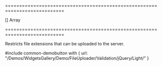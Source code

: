 ===========================================================================
<!--default-->[]<!--/default-->
<!--type-->Array<String><!--/type-->
===========================================================================

<!--shortDescription-->
Restricts file extensions that can be uploaded to the server.
<!--/shortDescription-->

<!--fullDescription-->
#include common-demobutton with {
    url: "/Demos/WidgetsGallery/Demo/FileUploader/Validation/jQuery/Light/"
}

<!--/fullDescription-->